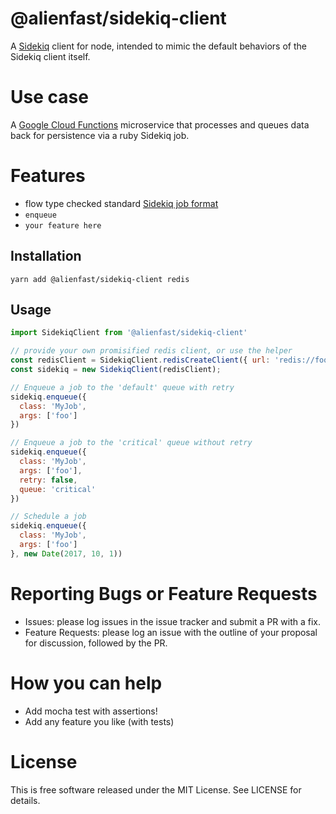 # @alienfast/sidekiq-client

A [Sidekiq](http://sidekiq.org/) client for node, intended to mimic the default behaviors of the Sidekiq client itself.

# Use case

A [Google Cloud Functions](https://cloud.google.com/functions/) microservice that processes and queues data back for persistence via a ruby Sidekiq job.

# Features

- flow type checked standard [Sidekiq job format](https://github.com/mperham/sidekiq/wiki/Job-Format)
- `enqueue`
- `your feature here`

## Installation

```shell
yarn add @alienfast/sidekiq-client redis
```

## Usage

```javascript
import SidekiqClient from '@alienfast/sidekiq-client'

// provide your own promisified redis client, or use the helper
const redisClient = SidekiqClient.redisCreateClient({ url: 'redis://foo:6379' })
const sidekiq = new SidekiqClient(redisClient);

// Enqueue a job to the 'default' queue with retry
sidekiq.enqueue({ 
  class: 'MyJob',
  args: ['foo']
})

// Enqueue a job to the 'critical' queue without retry
sidekiq.enqueue({ 
  class: 'MyJob',
  args: ['foo'],
  retry: false,
  queue: 'critical'  
})

// Schedule a job
sidekiq.enqueue({ 
  class: 'MyJob',
  args: ['foo']
}, new Date(2017, 10, 1))
```

# Reporting Bugs or Feature Requests

- Issues: please log issues in the issue tracker and submit a PR with a fix.
- Feature Requests: please log an issue with the outline of your proposal for discussion, followed by the PR.

# How you can help

- Add mocha test with assertions! 
- Add any feature you like (with tests)

# License

This is free software released under the MIT License. See LICENSE for details.
